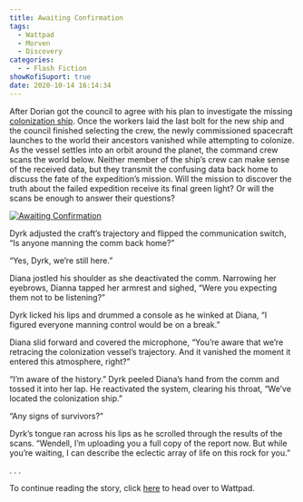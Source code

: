 ```yaml
---
title: Awaiting Confirmation
tags:
  - Wattpad
  - Morven
  - Discovery
categories:
  - - Flash Fiction
showKofiSuport: true
date: 2020-10-14 16:14:34
---
```


After Dorian got the council to agree with his plan to investigate the missing [colonization ship](/archives/2020/08/19/return). Once the workers laid the last bolt for the new ship and the council finished selecting the crew, the newly commissioned spacecraft launches to the world their ancestors vanished while attempting to colonize. As the vessel settles into an orbit around the planet, the command crew scans the world below. Neither member of the ship’s crew can make sense of the received data, but they transmit the confusing data back home to discuss the fate of the expedition’s mission.<!-- more --> Will the mission to discover the truth about the failed expedition receive its final green light? Or will the scans be enough to answer their questions?

<div class="center">

[![Awaiting Confirmation](/images/covers/discovery.png "Awaiting Confirmation")](https://www.wattpad.com/964692748-discovery-awaiting-confirmation)

</div>

Dyrk adjusted the craft’s trajectory and flipped the communication switch, “Is anyone manning the comm back home?”

“Yes, Dyrk, we’re still here.”

Diana jostled his shoulder as she deactivated the comm. Narrowing her eyebrows, Dianna tapped her armrest and sighed, “Were you expecting them not to be listening?”

Dyrk licked his lips and drummed a console as he winked at Diana, “I figured everyone manning control would be on a break.”

Diana slid forward and covered the microphone, “You’re aware that we’re retracing the colonization vessel’s trajectory. And it vanished the moment it entered this atmosphere, right?”

“I’m aware of the history.” Dyrk peeled Diana’s hand from the comm and tossed it into her lap. He reactivated the system, clearing his throat, “We’ve located the colonization ship.”

“Any signs of survivors?”

Dyrk’s tongue ran across his lips as he scrolled through the results of the scans. “Wendell, I’m uploading you a full copy of the report now. But while you’re waiting, I can describe the eclectic array of life on this rock for you.”

<div class="center story-ellipses">
.
.
.
</div>

<div>

To continue reading the story, click [here](https://www.wattpad.com/964692748-discovery-awaiting-confirmation) to head over to Wattpad.

</div>